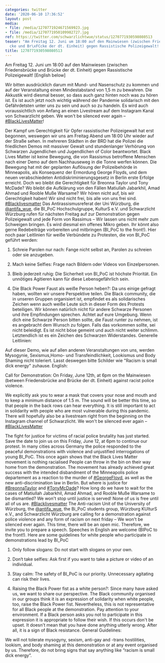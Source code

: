 ```yaml
---
categories: twitter
date: '2020-06-10 17:36:52'
layout: post
media:
- file: /media/1270771924671569923.jpg
- file: /media/1270771950109982727.jpg
ref: https://twitter.com/schwarzlichtwue/status/1270771930598080513
teaser: "Am Freitag 12. Juni um 18:00 auf den Mainwiesen (zwischen Friedensbr\xFC\
  cke und Br\xFCcke der dt. Einheit) gegen Rassistische Polizeigewalt! "
title: 1270771930598080513
---
```

Am Freitag 12. Juni um 18:00 auf den Mainwiesen (zwischen Friedensbrücke und Brücke der dt. Einheit) gegen Rassistische Polizeigewalt! 
[English below]

Wir bitten ausdrücklich darum mit Mund- und Nasenschutz zu kommen und auf der Veranstaltung einen Mindestabstand von 1,5 m zu bewahren. Die Akkustik wird diesmal besser, so dass auch ganz hinten noch was zu hören ist.
Es ist auch jetzt noch wichtig während der Pandemie solidarisch mit den Gefährdetsten unter uns zu sein und auch so zu handeln. Es wird auch voraussichtlich von Anfang an einen Livestream auf dem Instagram Kanal von Schwarzlicht geben.
We won't be silenced ever again – [#BlackLivesMatter](/t/blacklivesmatter)!

Der Kampf um Gerechtigkeit für Opfer rassistischer Polizeigewalt hat erst begonnen, weswegen wir uns am Freitag Abend um 18:00 Uhr wieder auf der Straße sehen.
In mehreren Städten in der BRD hat die Polizei die friedlichen Demos mit massiver Gewalt und stundenlanger Verhörung von Schwarzen Jugendlichen und Jugendlichen of Color beantwortet.
Black Lives Matter ist keine Bewegung, die von Rassismus betroffene Menschen nach einer Demo auf dem Nachhauseweg in die Tonne werfen können. Die Bewegung hat mit der geplanten Auflösung der Polizeibehörde in Minneapolis, als Konsequenz der Ermordung George Floyds, und dem neuen verabschiedeten Antidiskriminierungsgesetz in Berlin erste Erfolge erreicht. Doch wo bleibt die Gerechtigkeit für Breonna Taylor und Tony McDade? Wo bleibt die Aufklärung von den Fällen Matiullah Jabarkhil, Amad Ahmad und Rooble Muße Warsame?
Wir hören nicht auf, bis wir Gerechtigkeit haben! Wir sind nicht frei, bis alle von uns frei sind. [#Blacklivesmatter](/t/blacklivesmatter)
Das Antirassismusreferat der Uni Würzburg, die [@antifa_wue](https://twitter.com/antifa_wue), die BI_PoC Hochschulgruppe, KulturS e.V. und Schwarzlicht Würzburg rufen für nächsten Freitag auf zur Demonstration gegen Polizeigewalt und jede Form von Rassimus – Wir lassen uns nicht mehr zum Schweigen bringen.
Es wird diesmal ein offenes Mikro geben. Ihr könnt also gerne Redebeiträge vorbereiten und mitbringen (BI_PoC to the front!).
Hier noch paar Leitlinien für weiße Verbündete zu Protesten, die von BI_PoC geführt werden:

1. Schreie Parolen nur nach: Fange nicht selbst an, Parolen zu schreien oder sie anzugeben.

2. Mach keine Selfies: Frage nach Bildern oder Videos von Einzelpersonen.

3. Bleib 
 jederzeit ruhig: Die Sicherheit von BI_PoC ist höchste Priorität. Ein unnötiges Agitieren kann für diese Lebensgefährlich sein. 

4. Die Black Power Faust als weiße Person heben?: Da uns einige gefragt haben, wollten wir unsere Perspektive teilen.
Die Black community, die in unseren Gruppen organisiert ist, empfindet es als solidarisches Zeichen wenn auch weiße Leute sich in dieser Form des Protests beteiligen.
Wir können natürlich nicht für andere Schwarze Personen und ihre Empfindungen sprechen. Achtet auf eure Umgebung. Wenn dich eine Schwarze Person bitten sollte, die Faust runter zu nehmen, ist es angebracht dem Wunsch zu folgen.
Falls das vorkommen sollte, sei nicht beleidigt. Es ist nicht böse gemeint und auch nicht weiter schlimm. Letztendlich ist es ein Zeichen des Schwarzen Widerstandes.
Generelle Leitlinien: 

Auf dieser Demo, wie auf allen anderen Veranstaltungen von uns, werden Mysogynie, Sexismus,Homo- und Transfeindlichkeit, Lookismus und Body Shaming nicht toleriert. Lasst deswegen bitte Schilder wie "Racism is small dick energy" zuhause.
English: 

Call for Demonstration: On Friday, June 12th, at 6pm on the Mainwiesen (between Friedensbrücke and Brücke der dt. Einheit) against racist police violence.



We explicitly ask you to wear a mask that covers your nose and mouth and to keep a minimum distance of 1.5 m. 
The sound will be better this time, so that people in the back rows can hear everything. It is still important to act in solidarity with people who are most vulnerable during this pandemic.
There will hopefully also be a livestream right from the beginning on the Instagram channel of Schwarzlicht.
We won't be silenced ever again – [#BlackLivesMatter](/t/blacklivesmatter) 

The fight for justice for victims of racial police brutality has just started. Save the date to join us on this Friday, June 12, at 6pm to continue our protest. In many cities across Germany the police responded to the peaceful demonstrations with violence and unjustified interrogations of young BI_PoC. This once again shows that the Black Lives Matter movement is nothing racialised People can throw in the bin on their way home from the demonstration.
The movement has already achieved great success with the intended disbandment of the Minneapolis police departement as a reaction to the murder of [#GeorgeFloyd](/t/georgefloyd), as well as the new anti-discrimination law in Berlin. But where is justice for [#BreonnaTaylor](/t/breonnataylor) and [#TonyMcDade](/t/tonymcdade)?
How long do we have to wait for the cases of Matiullah Jabarkhil, Amad Ahmad, and Rooble Muße Warsame to be dismantled? We won't stop until justice is served! None of us is free until all of us are. [#Blacklivesmatter](/t/blacklivesmatter)
The Anti-racism Unit of the University of Würzburg, the [@antifa_wue](https://twitter.com/antifa_wue), the Bi_PoC students group, Würzburg KUlturS e.V., and Schwarzlicht Würzburg are calling for a demonstration against police violence and any form of racism on next friday – We won't be silenced ever again.
This time, there will be an open mic. Therefore, we invite you to prepare a speech. Speeches in English are welcome (BIPoC to the front!).
Here are some guidelines for white people who participate in demonstrations lead by BI_PoC

1. Only follow slogans: Do not start with slogans on your own. 

2. Don‘t take selfies: Ask first if you want to take a picture or video of an individual.

3. Stay calm: The 
 safety of BI_PoC is our priority. Unnecessary agitating can risk their lives. 

4. Raising the Black Power fist as a white person?: Since many have asked us, we want to share our perspective.
The Black community organised in our groups think it is an expression of solidarity when white people, too, raise the Black Power fist. Nevertheless, this is not representative for all Black people at the demonstration. Pay attention to your environment.
If a Black person asks you not to participate in this expression it is appropriate to follow their wish. If this occurs don't be upset. It doesn't mean that you have done anything utterly wrong. After all, it is a sign of Black resistance.
General Guidelines:

We will not tolerate mysogyny, sexism, anti-gay and -trans hostilities, lookism, and body shaming at this demonstration or at any event organised by us. Therefore, do not bring signs that say anything like “racism is small dick energy”.